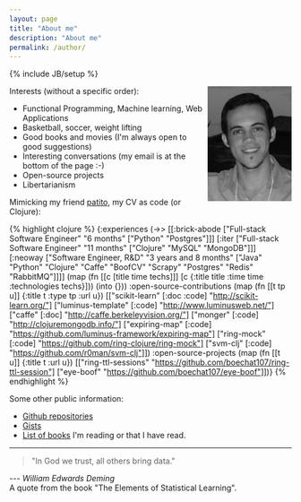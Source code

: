 ```yaml
---
layout: page
title: "About me"
description: "About me"
permalink: /author/
---
```

{% include JB/setup %}

<img src="/images/avatar5.jpg" width="150" align="right">

Interests (without a specific order):

* Functional Programming, Machine learning, Web Applications
* Basketball, soccer, weight lifting
* Good books and movies (I'm always open to good suggestions)
* Interesting conversations (my email is at the bottom of the page :-)
* Open-source projects
* Libertarianism

Mimicking my friend [patito](http://patito.github.io/), my CV as code (or Clojure):

{% highlight clojure %}
{:experiences
 (->> [[:brick-abode ["Full-stack Software Engineer"
                      "6 months"
                      ["Python" "Postgres"]]]
       [:iter ["Full-stack Software Engineer"
               "11 months"
               ["Clojure" "MySQL" "MongoDB"]]]
       [:neoway ["Software Engineer, R&D"
                 "3 years and 8 months"
                 ["Java" "Python" "Clojure"
                  "Caffe" "BoofCV" "Scrapy"
                  "Postgres" "Redis" "RabbitMQ"]]]]
      (map (fn [[c [title time techs]]]
             [c {:title title :time time :technologies techs}]))
      (into {}))
 :open-source-contributions
 (map (fn [[t tp u]] {:title t :type tp :url u})
      [["scikit-learn" [:doc :code] "http://scikit-learn.org/"]
       ["luminus-template" [:code] "http://www.luminusweb.net/"]
       ["caffe" [:doc] "http://caffe.berkeleyvision.org/"]
       ["monger" [:code] "http://clojuremongodb.info/"]
       ["expiring-map" [:code] "https://github.com/luminus-framework/expiring-map"]
       ["ring-mock" [:code] "https://github.com/ring-clojure/ring-mock"]
       ["svm-clj" [:code] "https://github.com/r0man/svm-clj"]])
 :open-source-projects
 (map (fn [[t u]] {:title t :url u})
      [["ring-ttl-sessions" "https://github.com/boechat107/ring-ttl-session"]
       ["eye-boof" "https://github.com/boechat107/eye-boof"]])}
{% endhighlight %}

Some other public information:

* [Github repositories](https://github.com/boechat107)
* [Gists](https://gist.github.com/boechat107)
* [List of books](http://www.goodreads.com/boechat107) I'm reading or that I have
read.

- - -

> "In God we trust, all others bring data."

--- *William Edwards Deming* <br>
A quote from the book "The Elements of Statistical Learning".
